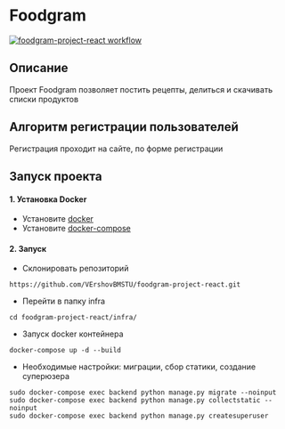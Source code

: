 # Foodgram  
[![foodgram-project-react workflow](https://github.com/VErshovBMSTU/foodgram-project-react/actions/workflows/main.yml/badge.svg)](https://github.com/VErshovBMSTU/foodgram-project-react/actions/workflows/main.yml)
## Описание
Проект Foodgram позволяет постить рецепты, делиться и скачивать списки продуктов  
## Алгоритм регистрации пользователей  
Регистрация проходит на сайте, по форме регистрации
## Запуск проекта  
#### 1. Установка Docker  
  * Установите [docker](https://docs.docker.com/engine/install/)  
  * Установите [docker-compose](https://docs.docker.com/compose/install/)  
#### 2. Запуск
  * Склонировать репозиторий  
  ```
  https://github.com/VErshovBMSTU/foodgram-project-react.git
  ```
  * Перейти в папку infra  
  ```
  cd foodgram-project-react/infra/
  ```
  * Запуск docker контейнера
  ```
  docker-compose up -d --build
  ```
  * Необходимые настройки: миграции, сбор статики, создание суперюзера
  ```
  sudo docker-compose exec backend python manage.py migrate --noinput
  sudo docker-compose exec backend python manage.py collectstatic --noinput
  sudo docker-compose exec backend python manage.py createsuperuser
  ```



